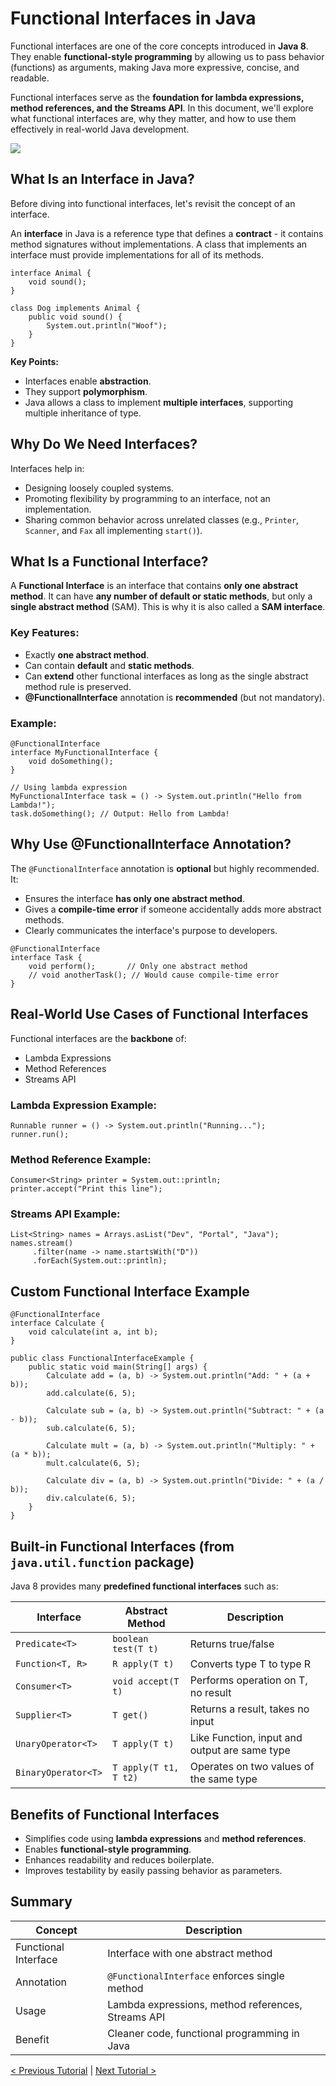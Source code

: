 # Functional Interfaces in Java

Functional interfaces are one of the core concepts introduced in **Java 8**. They enable **functional-style programming** by allowing us to pass behavior (functions) as arguments, making Java more expressive, concise, and readable.

Functional interfaces serve as the **foundation for lambda expressions, method references, and the Streams API**. In this document, we'll explore what functional interfaces are, why they matter, and how to use them effectively in real-world Java development.

[![](https://markdown-videos-api.jorgenkh.no/youtube/e5Q_kQFIdU4)](https://youtu.be/e5Q_kQFIdU4)

## What Is an Interface in Java?

Before diving into functional interfaces, let's revisit the concept of an interface.

An **interface** in Java is a reference type that defines a **contract** - it contains method signatures without implementations. A class that implements an interface must provide implementations for all of its methods.

```
interface Animal {
    void sound();
}

class Dog implements Animal {
    public void sound() {
        System.out.println("Woof");
    }
}
```

**Key Points:**
- Interfaces enable **abstraction**.
- They support **polymorphism**.
- Java allows a class to implement **multiple interfaces**, supporting multiple inheritance of type.

## Why Do We Need Interfaces?

Interfaces help in:
- Designing loosely coupled systems.
- Promoting flexibility by programming to an interface, not an implementation.
- Sharing common behavior across unrelated classes (e.g., `Printer`, `Scanner`, and `Fax` all implementing `start()`).

## What Is a Functional Interface?

A **Functional Interface** is an interface that contains **only one abstract method**. It can have **any number of default or static methods**, but only a **single abstract method** (SAM). This is why it is also called a **SAM interface**.

### Key Features:
- Exactly **one abstract method**.
- Can contain **default** and **static methods**.
- Can **extend** other functional interfaces as long as the single abstract method rule is preserved.
- **@FunctionalInterface** annotation is **recommended** (but not mandatory).

### Example:

```
@FunctionalInterface
interface MyFunctionalInterface {
    void doSomething();
}

// Using lambda expression
MyFunctionalInterface task = () -> System.out.println("Hello from Lambda!");
task.doSomething(); // Output: Hello from Lambda!
```

## Why Use @FunctionalInterface Annotation?

The `@FunctionalInterface` annotation is **optional** but highly recommended. It:
- Ensures the interface **has only one abstract method**.
- Gives a **compile-time error** if someone accidentally adds more abstract methods.
- Clearly communicates the interface's purpose to developers.

```
@FunctionalInterface
interface Task {
    void perform();       // Only one abstract method
    // void anotherTask(); // Would cause compile-time error
}
```

## Real-World Use Cases of Functional Interfaces

Functional interfaces are the **backbone** of:
- Lambda Expressions
- Method References
- Streams API

### Lambda Expression Example:
```
Runnable runner = () -> System.out.println("Running...");
runner.run();
```

### Method Reference Example:
```
Consumer<String> printer = System.out::println;
printer.accept("Print this line");
```

### Streams API Example:
```
List<String> names = Arrays.asList("Dev", "Portal", "Java");
names.stream()
     .filter(name -> name.startsWith("D"))
     .forEach(System.out::println);
```

## Custom Functional Interface Example

```
@FunctionalInterface
interface Calculate {
    void calculate(int a, int b);
}

public class FunctionalInterfaceExample {
    public static void main(String[] args) {
        Calculate add = (a, b) -> System.out.println("Add: " + (a + b));
        add.calculate(6, 5);

        Calculate sub = (a, b) -> System.out.println("Subtract: " + (a - b));
        sub.calculate(6, 5);

        Calculate mult = (a, b) -> System.out.println("Multiply: " + (a * b));
        mult.calculate(6, 5);

        Calculate div = (a, b) -> System.out.println("Divide: " + (a / b));
        div.calculate(6, 5);
    }
}
```

## Built-in Functional Interfaces (from `java.util.function` package)

Java 8 provides many **predefined functional interfaces** such as:

| Interface      | Abstract Method       | Description                            |
|----------------|------------------------|----------------------------------------|
| `Predicate<T>` | `boolean test(T t)`    | Returns true/false                     |
| `Function<T, R>` | `R apply(T t)`       | Converts type T to type R              |
| `Consumer<T>`  | `void accept(T t)`     | Performs operation on T, no result     |
| `Supplier<T>`  | `T get()`              | Returns a result, takes no input       |
| `UnaryOperator<T>` | `T apply(T t)`     | Like Function, input and output are same type |
| `BinaryOperator<T>` | `T apply(T t1, T t2)` | Operates on two values of the same type |

## Benefits of Functional Interfaces

- Simplifies code using **lambda expressions** and **method references**.
- Enables **functional-style programming**.
- Enhances readability and reduces boilerplate.
- Improves testability by easily passing behavior as parameters.

## Summary

| Concept | Description |
|--------|-------------|
| Functional Interface | Interface with one abstract method |
| Annotation | `@FunctionalInterface` enforces single method |
| Usage | Lambda expressions, method references, Streams API |
| Benefit | Cleaner code, functional programming in Java |

[< Previous Tutorial](https://github.com/nakulmitra/java-tutorial/blob/master/java-8-enhancements/optional-class.md) | [Next Tutorial >](https://github.com/nakulmitra/java-tutorial/blob/master/interview/string-stringbuilder-stringbuffer.md)